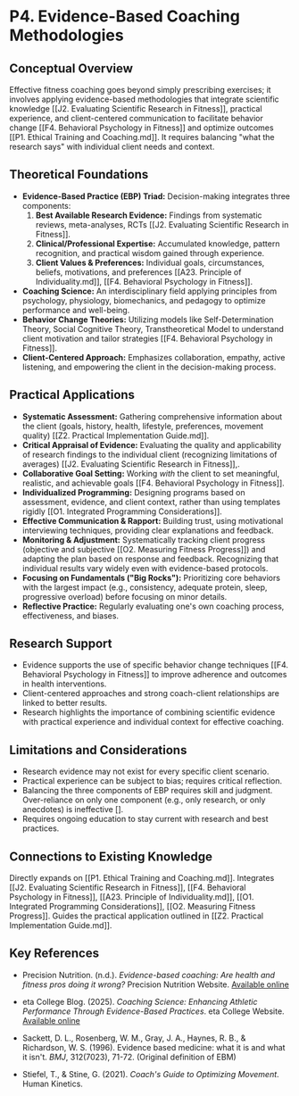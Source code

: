 # P4. Evidence-Based Coaching Methodologies

## Conceptual Overview

Effective fitness coaching goes beyond simply prescribing exercises; it involves applying evidence-based methodologies that integrate scientific knowledge [[J2. Evaluating Scientific Research in Fitness]], practical experience, and client-centered communication to facilitate behavior change [[F4. Behavioral Psychology in Fitness]] and optimize outcomes [[P1. Ethical Training and Coaching.md]]. It requires balancing "what the research says" with individual client needs and context.

## Theoretical Foundations

- **Evidence-Based Practice (EBP) Triad:** Decision-making integrates three components:
    1. **Best Available Research Evidence:** Findings from systematic reviews, meta-analyses, RCTs [[J2. Evaluating Scientific Research in Fitness]].
    2. **Clinical/Professional Expertise:** Accumulated knowledge, pattern recognition, and practical wisdom gained through experience.
    3. **Client Values & Preferences:** Individual goals, circumstances, beliefs, motivations, and preferences [[A23. Principle of Individuality.md]], [[F4. Behavioral Psychology in Fitness]].
- **Coaching Science:** An interdisciplinary field applying principles from psychology, physiology, biomechanics, and pedagogy to optimize performance and well-being.
- **Behavior Change Theories:** Utilizing models like Self-Determination Theory, Social Cognitive Theory, Transtheoretical Model to understand client motivation and tailor strategies [[F4. Behavioral Psychology in Fitness]].
- **Client-Centered Approach:** Emphasizes collaboration, empathy, active listening, and empowering the client in the decision-making process.

## Practical Applications

- **Systematic Assessment:** Gathering comprehensive information about the client (goals, history, health, lifestyle, preferences, movement quality) [[Z2. Practical Implementation Guide.md]].
- **Critical Appraisal of Evidence:** Evaluating the quality and applicability of research findings to the individual client (recognizing limitations of averages) [[J2. Evaluating Scientific Research in Fitness]],.
- **Collaborative Goal Setting:** Working _with_ the client to set meaningful, realistic, and achievable goals [[F4. Behavioral Psychology in Fitness]].
- **Individualized Programming:** Designing programs based on assessment, evidence, and client context, rather than using templates rigidly [[O1. Integrated Programming Considerations]].
- **Effective Communication & Rapport:** Building trust, using motivational interviewing techniques, providing clear explanations and feedback.
- **Monitoring & Adjustment:** Systematically tracking client progress (objective and subjective [[O2. Measuring Fitness Progress]]) and adapting the plan based on response and feedback. Recognizing that individual results vary widely even with evidence-based protocols.
- **Focusing on Fundamentals ("Big Rocks"):** Prioritizing core behaviors with the largest impact (e.g., consistency, adequate protein, sleep, progressive overload) before focusing on minor details.
- **Reflective Practice:** Regularly evaluating one's own coaching process, effectiveness, and biases.

## Research Support

- Evidence supports the use of specific behavior change techniques [[F4. Behavioral Psychology in Fitness]] to improve adherence and outcomes in health interventions.
- Client-centered approaches and strong coach-client relationships are linked to better results.
- Research highlights the importance of combining scientific evidence with practical experience and individual context for effective coaching.

## Limitations and Considerations

- Research evidence may not exist for every specific client scenario.
- Practical experience can be subject to bias; requires critical reflection.
- Balancing the three components of EBP requires skill and judgment. Over-reliance on only one component (e.g., only research, or only anecdotes) is ineffective [].
- Requires ongoing education to stay current with research and best practices.

## Connections to Existing Knowledge

Directly expands on [[P1. Ethical Training and Coaching.md]]. Integrates [[J2. Evaluating Scientific Research in Fitness]], [[F4. Behavioral Psychology in Fitness]], [[A23. Principle of Individuality.md]], [[O1. Integrated Programming Considerations]], [[O2. Measuring Fitness Progress]]. Guides the practical application outlined in [[Z2. Practical Implementation Guide.md]].

## Key References

- Precision Nutrition. (n.d.). _Evidence-based coaching: Are health and fitness pros doing it wrong?_ Precision Nutrition Website. [Available online](https://www.precisionnutrition.com/how-to-use-evidence-in-fitness-coaching)
- eta College Blog. (2025). _Coaching Science: Enhancing Athletic Performance Through Evidence-Based Practices_. eta College Website. [Available online](https://etacollege.com/coaching-science-enhancing-athletic-performance-through-evidence-based-practices/)
- Sackett, D. L., Rosenberg, W. M., Gray, J. A., Haynes, R. B., & Richardson, W. S. (1996). Evidence based medicine: what it is and what it isn't. _BMJ_, 312(7023), 71-72. (Original definition of EBM)  
    
- Stiefel, T., & Stine, G. (2021). _Coach's Guide to Optimizing Movement_. Human Kinetics.